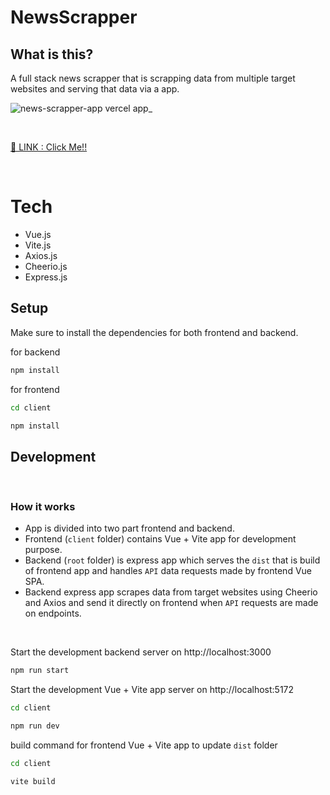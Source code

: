 # NewsScrapper

## What is this?
A full stack news scrapper that is scrapping data from multiple target websites and serving that data via a app.
<br>

![news-scrapper-app vercel app_](https://github.com/OverRevvv/NewsScrapperApp/assets/98686837/f6115145-c2f7-4ab9-99bf-4f6cf444f9f3)

<br>

<a href="https://news-scrapper-app.vercel.app/" target="_blank">🔗 LINK : Click Me!!</a>

<br>

# Tech
- Vue.js
- Vite.js
- Axios.js
- Cheerio.js
- Express.js

<!-- ![drifto](https://media.tenor.com/KztJoFknRqQAAAAd/ryosuke-takumi.gif) -->
## Setup
Make sure to install the dependencies for both frontend and backend.

for backend
```bash
npm install
```
for frontend
```bash
cd client

npm install
```

## Development 

<br>

### How it works
- App is divided into two part frontend and backend.
- Frontend (`client` folder) contains Vue + Vite app for development purpose.
- Backend (`root` folder) is express app which serves the `dist` that is build of frontend app and handles `API` data requests made by frontend Vue SPA.
- Backend express app scrapes data from target websites using Cheerio and Axios and send it directly on frontend when `API` requests are made on endpoints.

<br>

Start the development backend server on http://localhost:3000

```bash
npm run start
```
Start the development Vue + Vite app server on http://localhost:5172

```bash
cd client 

npm run dev
```
build command for frontend Vue + Vite app to update `dist` folder 

```bash
cd client 

vite build
```
